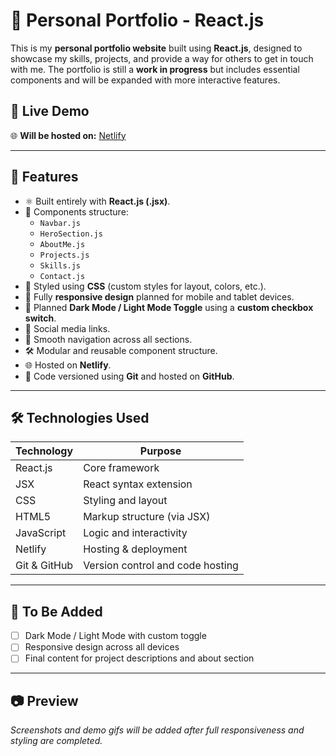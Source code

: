 # 💼 Personal Portfolio - React.js

This is my **personal portfolio website** built using **React.js**, designed to showcase my skills, projects, and provide a way for others to get in touch with me. The portfolio is still a **work in progress** but includes essential components and will be expanded with more interactive features.

## 📌 Live Demo

🌐 **Will be hosted on:** [Netlify](https://my-react-portfolio-203.netlify.app/)

---

## 🚀 Features

- ⚛️ Built entirely with **React.js (.jsx)**.
- 📄 Components structure:
  - `Navbar.js`
  - `HeroSection.js`
  - `AboutMe.js`
  - `Projects.js`
  - `Skills.js`
  - `Contact.js`
- 🎨 Styled using **CSS** (custom styles for layout, colors, etc.).
- 📱 Fully **responsive design** planned for mobile and tablet devices.
- 🌙 Planned **Dark Mode / Light Mode Toggle** using a **custom checkbox switch**.
- 🔗 Social media links.
- 🧭 Smooth navigation across all sections.
- 🛠️ Modular and reusable component structure.
- 🌐 Hosted on **Netlify**.
- 📂 Code versioned using **Git** and hosted on **GitHub**.

---

## 🛠️ Technologies Used

| Technology     | Purpose                            |
|----------------|------------------------------------|
| React.js       | Core framework                     |
| JSX            | React syntax extension             |
| CSS            | Styling and layout                 |
| HTML5          | Markup structure (via JSX)         |
| JavaScript     | Logic and interactivity            |
| Netlify        | Hosting & deployment               |
| Git & GitHub   | Version control and code hosting   |

---

## 🔧 To Be Added

- [ ] Dark Mode / Light Mode with custom toggle
- [ ] Responsive design across all devices
- [ ] Final content for project descriptions and about section

---

## 📷 Preview

*Screenshots and demo gifs will be added after full responsiveness and styling are completed.*
